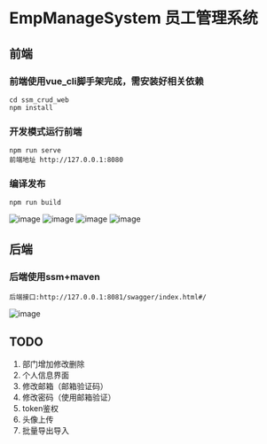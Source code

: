 # EmpManageSystem 员工管理系统

## 前端
### 前端使用vue_cli脚手架完成，需安装好相关依赖
```
cd ssm_crud_web
npm install
```

### 开发模式运行前端
```
npm run serve
前端地址 http://127.0.0.1:8080
```

### 编译发布
```
npm run build
```
![image](https://z3.ax1x.com/2021/08/20/fOuuI1.png)
![image](https://z3.ax1x.com/2021/08/20/fOKIht.png)
![image](https://z3.ax1x.com/2021/08/20/fOM3HH.png)
![image](https://z3.ax1x.com/2021/08/20/fOMdv8.png)


## 后端
### 后端使用ssm+maven
```
后端接口:http://127.0.0.1:8081/swagger/index.html#/
```
![image](https://z3.ax1x.com/2021/08/20/fOM75R.png)

## TODO
1. 部门增加修改删除
2. 个人信息界面
3. 修改邮箱（邮箱验证码）
4. 修改密码（使用邮箱验证）
5. token鉴权
6. 头像上传
7. 批量导出导入